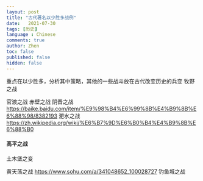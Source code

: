 ```yaml
---
layout: post
title: "古代著名以少胜多战例"
date:   2021-07-30
tags: [历史]
language : Chinese
comments: true
author: Zhen
toc: false
published: false
hidden: false
---
```


重点在以少胜多，分析其中策略，其他的一些战斗放在古代改变历史的兵变
牧野之战

官渡之战
赤壁之战
阴晋之战
https://baike.baidu.com/item/%E9%98%B4%E6%99%8B%E4%B9%8B%E6%88%98/8382193
淝水之战
https://zh.wikipedia.org/wiki/%E6%B7%9D%E6%B0%B4%E4%B9%8B%E6%88%B0

#### 高平之战
土木堡之变

黄天荡之战 https://www.sohu.com/a/341048652_100028727
钓鱼城之战
<!--stackedit_data:
eyJoaXN0b3J5IjpbMTgxNTQyNzc3NSwyMDM1MzU5Nzk3LDExMz
E1NTQ4MzcsLTIwOTMyMzQzNTNdfQ==
-->